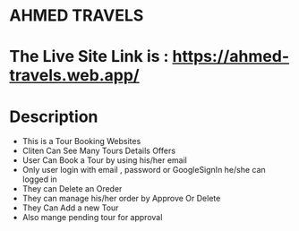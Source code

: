 # AHMED TRAVELS
# The Live Site Link is : https://ahmed-travels.web.app/
# Description
* This is a Tour Booking Websites
* Cliten Can See Many Tours Details Offers
* User Can Book a Tour by using his/her email 
* Only user login with email , password or GoogleSignIn he/she can logged in
* They can Delete an Oreder
* They can manage his/her order by Approve Or Delete
* They Can Add a new Tour
* Also mange pending tour for approval